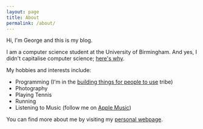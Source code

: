 ```yaml
---
layout: page
title: About
permalink: /about/
---
```


Hi, I'm George and this is my blog. 

I am a computer science student at the University of Birmingham. And yes, I didn't 
capitalise computer science; [here's why](https://english.stackexchange.com/a/223162).

My hobbies and interests include: 
- Programming (I'm in the [building things for people to use](https://josephg.com/blog/3-tribes/)
 tribe)
- Photography
- Playing Tennis
- Running
- Listening to Music (follow me on [Apple Music](https://music.apple.com/profile/gsbaker))

You can find more about me by visiting my [personal webpage](https://www.gsbaker.uk).